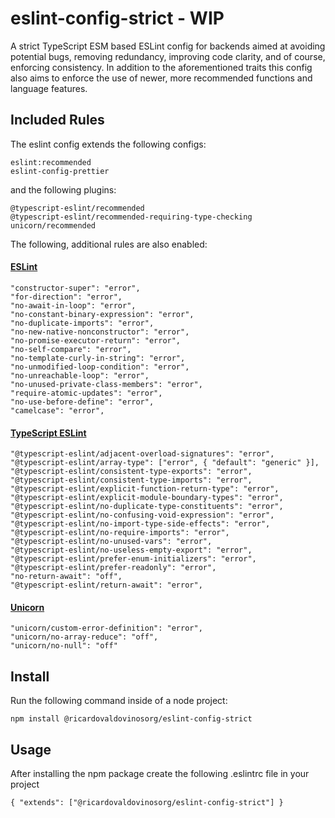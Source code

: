 # eslint-config-strict - WIP
A strict TypeScript ESM based ESLint config for backends aimed at avoiding potential bugs, removing redundancy, improving code clarity, and of course, enforcing consistency. In addition to the aforementioned traits this config also aims to enforce the use of newer, more recommended functions and language features.

## Included Rules
The eslint config extends the following configs:

```
eslint:recommended
eslint-config-prettier
```

and the following plugins:
```
@typescript-eslint/recommended
@typescript-eslint/recommended-requiring-type-checking
unicorn/recommended
```

The following, additional rules are also enabled:
#### [ESLint](https://eslint.org/docs/latest/rules/)
```
"constructor-super": "error",
"for-direction": "error",
"no-await-in-loop": "error",
"no-constant-binary-expression": "error",
"no-duplicate-imports": "error",
"no-new-native-nonconstructor": "error",
"no-promise-executor-return": "error",
"no-self-compare": "error",
"no-template-curly-in-string": "error",
"no-unmodified-loop-condition": "error",
"no-unreachable-loop": "error",
"no-unused-private-class-members": "error",
"require-atomic-updates": "error",
"no-use-before-define": "error",
"camelcase": "error",
```

#### [TypeScript ESLint](https://typescript-eslint.io/rules/)
```
"@typescript-eslint/adjacent-overload-signatures": "error",
"@typescript-eslint/array-type": ["error", { "default": "generic" }],
"@typescript-eslint/consistent-type-exports": "error",
"@typescript-eslint/consistent-type-imports": "error",
"@typescript-eslint/explicit-function-return-type": "error",
"@typescript-eslint/explicit-module-boundary-types": "error",
"@typescript-eslint/no-duplicate-type-constituents": "error",
"@typescript-eslint/no-confusing-void-expression": "error",
"@typescript-eslint/no-import-type-side-effects": "error",
"@typescript-eslint/no-require-imports": "error",
"@typescript-eslint/no-unused-vars": "error",
"@typescript-eslint/no-useless-empty-export": "error",
"@typescript-eslint/prefer-enum-initializers": "error",
"@typescript-eslint/prefer-readonly": "error",
"no-return-await": "off",
"@typescript-eslint/return-await": "error",
```

#### [Unicorn](https://github.com/sindresorhus/eslint-plugin-unicorn#rules)
```
"unicorn/custom-error-definition": "error",
"unicorn/no-array-reduce": "off",
"unicorn/no-null": "off"
```

## Install
Run the following command inside of a node project:

`npm install @ricardovaldovinosorg/eslint-config-strict`

## Usage
After installing the npm package create the following .eslintrc file in your project
```
{ "extends": ["@ricardovaldovinosorg/eslint-config-strict"] }
```
